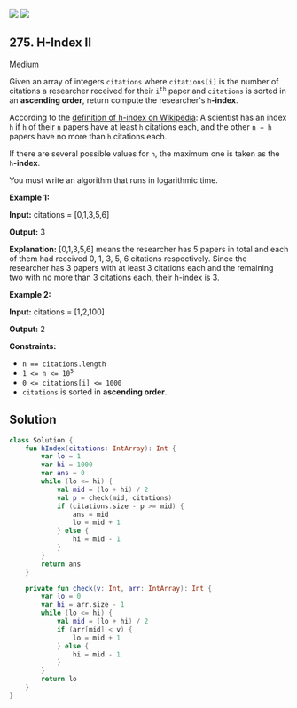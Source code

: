 [![](https://img.shields.io/github/stars/javadev/LeetCode-in-Kotlin?label=Stars&style=flat-square)](https://github.com/javadev/LeetCode-in-Kotlin)
[![](https://img.shields.io/github/forks/javadev/LeetCode-in-Kotlin?label=Fork%20me%20on%20GitHub%20&style=flat-square)](https://github.com/javadev/LeetCode-in-Kotlin/fork)

## 275\. H-Index II

Medium

Given an array of integers `citations` where `citations[i]` is the number of citations a researcher received for their <code>i<sup>th</sup></code> paper and `citations` is sorted in an **ascending order**, return compute the researcher's `h`**\-index**.

According to the [definition of h-index on Wikipedia](https://en.wikipedia.org/wiki/H-index): A scientist has an index `h` if `h` of their `n` papers have at least `h` citations each, and the other `n − h` papers have no more than `h` citations each.

If there are several possible values for `h`, the maximum one is taken as the `h`**\-index**.

You must write an algorithm that runs in logarithmic time.

**Example 1:**

**Input:** citations = [0,1,3,5,6]

**Output:** 3

**Explanation:** [0,1,3,5,6] means the researcher has 5 papers in total and each of them had received 0, 1, 3, 5, 6 citations respectively. Since the researcher has 3 papers with at least 3 citations each and the remaining two with no more than 3 citations each, their h-index is 3.

**Example 2:**

**Input:** citations = [1,2,100]

**Output:** 2

**Constraints:**

*   `n == citations.length`
*   <code>1 <= n <= 10<sup>5</sup></code>
*   `0 <= citations[i] <= 1000`
*   `citations` is sorted in **ascending order**.

## Solution

```kotlin
class Solution {
    fun hIndex(citations: IntArray): Int {
        var lo = 1
        var hi = 1000
        var ans = 0
        while (lo <= hi) {
            val mid = (lo + hi) / 2
            val p = check(mid, citations)
            if (citations.size - p >= mid) {
                ans = mid
                lo = mid + 1
            } else {
                hi = mid - 1
            }
        }
        return ans
    }

    private fun check(v: Int, arr: IntArray): Int {
        var lo = 0
        var hi = arr.size - 1
        while (lo <= hi) {
            val mid = (lo + hi) / 2
            if (arr[mid] < v) {
                lo = mid + 1
            } else {
                hi = mid - 1
            }
        }
        return lo
    }
}
```